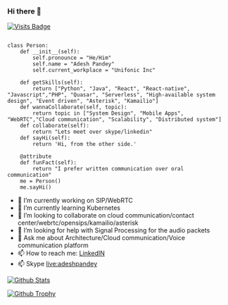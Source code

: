 ### Hi there 👋
[![Visits Badge](https://badges.pufler.dev/visits/adeshpandey/adeshpandey)](https://badges.pufler.dev/visits/adeshpandey/adeshpandey)

```

class Person:
    def __init__(self):
        self.pronounce = "He/Him"
        self.name = "Adesh Pandey"
        self.current_workplace = "Unifonic Inc"

    def getSkills(self):
        return ["Python", "Java", "React", "React-native", "Javascript","PHP", "Quasar", "Serverless", "High-available system design", "Event driven", "Asterisk", "Kamailio"]
    def wannaCollaborate(self, topic):
        return topic in ["System Design", "Mobile Apps", "WebRTC","Cloud communication", "Scalability", "Distributed system"]
    def collaborate(self):
        return "Lets meet over skype/linkedin"
    def sayHi(self):
        return 'Hi, from the other side.'

    @attribute
    def funFact(self):
        return "I prefer written communication over oral communication"  
    me = Person()
    me.sayHi()

```

- 🔭 I’m currently working on SIP/WebRTC
- 🌱 I’m currently learning Kubernetes
- 👯 I’m looking to collaborate on cloud communication/contact center/webrtc/opensips/kamailio/asterisk
- 🤔 I’m looking for help with Signal Processing for the audio packets
- 💬 Ask me about Architecture/Cloud communication/Voice communication platform
- 📫 How to reach me: <a href="https://linkedin.com/in/adeshpandey">LinkedIN</a> 
- 📫 Skype <live:adeshpandey>


[![Github Stats](https://github-readme-stats.vercel.app/api?username=adeshpandey&show_icons=true)](https://github-readme-stats.vercel.app/api?username=adeshpandey&show_icons=true)


[![Github Trophy](https://github-profile-trophy.vercel.app/?username=adeshpandey&columns=6&title=MultiLanguage,LongTimeUser,Repositories,Issues&theme=monokai)](https://github-profile-trophy.vercel.app/?username=adeshpandey&columns=6&title=MultiLanguage,LongTimeUser,Repositories,Issues&theme=monokai)

